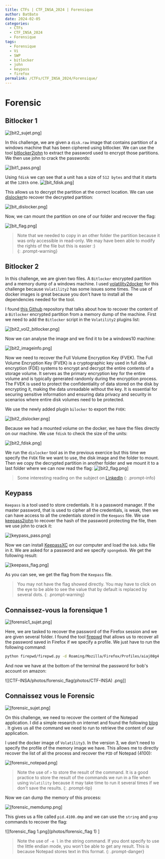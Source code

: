 ```yaml
---
title: CTFs | CTF_INSA_2024 | Forensique
author: BatBato
date: 2024-02-05
categories:
  - CTFs
  - CTF_INSA_2024
  - Forensique
tags:
  - Forensique
  - Vi
  - SWP
  - bitlocker
  - john
  - keypass
  - firefox
permalink: /CTFs/CTF_INSA_2024/Forensique/
---
```

# Forensic

## Bitlocker 1

![[bit2_sujet.png]](photos/bit2_sujet.png)

In this challenge, we are given a `disk.raw` image that contains partition of a windows machine that has been ciphered using bitlocker. We can use the tool [bitlocker2john](https://www.kali.org/tools/john/#bitlocker2john) to extract the password used to encrypt those partitions. We then use john to crack the passwords: 

![[bit1_pass.png]](photos/bit1_pass.png)


Using `fdisk` we can see that a unit has a size of `512 bytes` and that it starts at the `128th` one.
![[bit_fdisk.png]](photos/bit_fdisk.png)


This allows us to decrypt the partition at the correct location. We can use [dislocker](https://www.kali.org/tools/dislocker/#dislocker-1)to recover the decrypted partition:

![[bit_dislocker.png]](photos/bit_dislocker.png)

Now, we can mount the partition on one of our folder and recover the flag:

![[bit_flag.png]](photos/bit_flag.png)


>Note that we needed to copy in an other folder the partition because it was only accessible in read-only. We may have been able to modify the rights of the file but this is easier :)  
{: .prompt-warning}

## Bitlocker 2


In this challenge, we are given two files. A `Bitlocker` encrypted partition and a memory dump of a windows machine.
I used [volatility2docker](https://github.com/p0dalirius/volatility2docker) for this challenge because `Volatility2` has some issues some times. The use of docker images is great because you don't have to install all the dependencies needed for the tool.

I found [this Github](https://github.com/breppo/Volatility-BitLocker) repository that talks about how to recover the content of a `Bitlocker` encrypted partition from a memory dump of the machine. First we need to add the `Bitlocker` script in the  `Volatility2` plugins list:

![[bit2_vol2_bitlocker.png]](photos/bit2_vol2_bitlocker.png)


Now we can analyse the image and we find it to be a windows10 machine:

![[bit2_imageinfo.png]](photos/bit2_imageinfo.png)


Now we need to recover the Full Volume Encryption Key (FVEK).
The Full Volume Encryption Key (FVEK) is a cryptographic key used in full disk encryption (FDE) systems to encrypt and decrypt the entire contents of a storage volume. It serves as the primary encryption key for the entire volume and is typically generated randomly during the encryption process. The FVEK is used to protect the confidentiality of data stored on the disk by encrypting it, making the data unreadable without the key. It is essential for securing sensitive information and ensuring data privacy and security in scenarios where entire disk volumes need to be protected. 

We use the newly added plugin `bilocker` to export the `FVEK`:

![[bit2_dislocker.png]](photos/bit2_dislocker.png)


Because we had a mounted volume on the docker, we have the files directly on our machine. We use `fdisk` to check the size of the units:

![[bit2_fdisk.png]](photos/bit2_fdisk.png)


We run the `dislocker` tool as in the previous exercice but this time we specify the `FVEK` file we want to use, the disk image and the folder to mount. Then we copy the decrypted partition in another folder and we mount it to a last folder where we can now read the flag:
![[bit2_flag.png]](photos/bit2_flag.png)


> Some interesting reading on the subject on [LinkedIn](https://www.linkedin.com/pulse/bitlocker-full-volume-encryption-key-recovery-jiri-holoska/)
{: .prompt-info}

## Keypass

`Keepass` is a tool used to store credentials. It is a password manager. If the master password, that is used to cipher all the credentials, is weak, then we can have access to all the credentials stored in the `Keepass` file. We use [keepass2john](https://www.kali.org/tools/john/#keepass2john) to recover the hash of the password protecting the file, then we use john to crack it:

![[keypass_pass.png]](photos/keypass_pass.png)

Now we can install [KeepassXC](https://keepassxc.org/download/) on our computer and load the `bob.kdbx` file in it. We are asked for a password and we specify `spongebob`. We get the following result:


![[keepass_flag.png]](photos/keepass_flag.png)


As you can see, we get the flag from the `Keepass` file.

> You may not have the flag showed directly. You may have to click on the eye to be able to see the value that by default is replaced by several dots.
{: .prompt-warning}
## Connaissez-vous la forensique 1

![[forensic1_sujet.png]](photos/forensic1_sujet.png)


Here, we are tasked to recover the password of the Firefox session and we are given several folder. I found the tool [firepwd](https://github.com/lclevy/firepwd) that allows us to recover all the password saved in Firefox if we specify a profile. We just have to run the following command: 

```bash
python firepwd/firepwd.py -d Roaming/Mozilla/Firefox/Profiles/aiaj08g4.default-release
```

And now we have at the bottom of the terminal the password for bob's account on amazon:

![[CTF-INSA/photos/forensic_flag(photos/CTF-INSA)
.png]]

##  Connaissez vous le Forensic 


![[forensic_sujet.png]](photos/forensic_sujet.png)


On this challenge, we need to recover the content of the Notepad application. I did a simple research on internet and found the following [blog](https://andreafortuna.org/2018/03/02/volatility-tips-extract-text-typed-in-a-notepad-window-from-a-windows-memory-dump/) . It gives us all the command we need to run to retrieve the content of our application.

I used the docker image of `Volatility3`. In the version 3, we don't need to specify the profile of the memory image we have. This allows me to directly recover the list of all the process and recover the `PID` of Notepad (4100):

![[forensic_notepad.png]](photos/forensic_notepad.png)


> Note the use of `>` to store the result of the command. It is a good practice to store the result of the commands we run in a file when using `Volatility` because it may take time to run it several times if we don't save the results.
{: .prompt-tip}

Now we can dump the memory of this process:

![[forensic_memdump.png]](photos/forensic_memdump.png)


This gives us a file called `pid.4100.dmp` and we can use the `string` and `grep` commands to recover the flag:

![[forensic_flag 1.png](photos/forensic_flag 1)
]

> Note the use of `-e l` in the string command. If you dont specify to use the little endian mode, you won't be able to get any result. This is because Notepad stores text in this format.
{: .prompt-danger}
